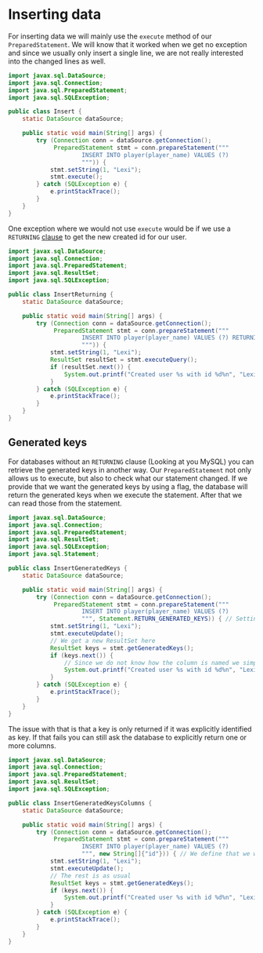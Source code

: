 # Inserting data

For inserting data we will mainly use the `execute` method of our `PreparedStatement`.
We will know that it worked when we get no exception and since we usually only insert a single line, we are not really interested into the changed lines as well.

```java
import javax.sql.DataSource;
import java.sql.Connection;
import java.sql.PreparedStatement;
import java.sql.SQLException;

public class Insert {
    static DataSource dataSource;

    public static void main(String[] args) {
        try (Connection conn = dataSource.getConnection();
             PreparedStatement stmt = conn.prepareStatement("""
                     INSERT INTO player(player_name) VALUES (?)
                     """)) {
            stmt.setString(1, "Lexi");
            stmt.execute();
        } catch (SQLException e) {
            e.printStackTrace();
        }
    }
}
```

One exception where we would not use `execute` would be if we use a `RETURNING` [clause](../02/returning.md) to get the  new created id for our user.

```java
import javax.sql.DataSource;
import java.sql.Connection;
import java.sql.PreparedStatement;
import java.sql.ResultSet;
import java.sql.SQLException;

public class InsertReturning {
    static DataSource dataSource;

    public static void main(String[] args) {
        try (Connection conn = dataSource.getConnection();
             PreparedStatement stmt = conn.prepareStatement("""
                     INSERT INTO player(player_name) VALUES (?) RETURNING id
                     """)) {
            stmt.setString(1, "Lexi");
            ResultSet resultSet = stmt.executeQuery();
            if (resultSet.next()) {
                System.out.printf("Created user %s with id %d%n", "Lexi", resultSet.getInt("id"));
            }
        } catch (SQLException e) {
            e.printStackTrace();
        }
    }
}
```

## Generated keys

For databases without an `RETURNING` clause (Looking at you MySQL) you can retrieve the generated keys in another way.
Our `PreparedStatement` not only allows us to execute, but also to check what our statement changed.
If we provide that we want the generated keys by using a flag, the database will return the generated keys when we execute the statement.
After that we can read those from the statement.

```java
import javax.sql.DataSource;
import java.sql.Connection;
import java.sql.PreparedStatement;
import java.sql.ResultSet;
import java.sql.SQLException;
import java.sql.Statement;

public class InsertGeneratedKeys {
    static DataSource dataSource;

    public static void main(String[] args) {
        try (Connection conn = dataSource.getConnection();
             PreparedStatement stmt = conn.prepareStatement("""
                     INSERT INTO player(player_name) VALUES (?)
                     """, Statement.RETURN_GENERATED_KEYS)) { // Setting this flag here is very important
            stmt.setString(1, "Lexi");
            stmt.executeUpdate();
            // We get a new ResultSet here
            ResultSet keys = stmt.getGeneratedKeys();
            if (keys.next()) {
                // Since we do not know how the column is named we simply use the first one
                System.out.printf("Created user %s with id %d%n", "Lexi", keys.getInt(1));
            }
        } catch (SQLException e) {
            e.printStackTrace();
        }
    }
}
```

The issue with that is that a key is only returned if it was explicitly identified as key.
If that fails you can still ask the database to explicitly return one or more columns.

```java
import javax.sql.DataSource;
import java.sql.Connection;
import java.sql.PreparedStatement;
import java.sql.ResultSet;
import java.sql.SQLException;

public class InsertGeneratedKeysColumns {
    static DataSource dataSource;

    public static void main(String[] args) {
        try (Connection conn = dataSource.getConnection();
             PreparedStatement stmt = conn.prepareStatement("""
                     INSERT INTO player(player_name) VALUES (?)
                     """, new String[]{"id"})) { // We define that we want to get the value of id back
            stmt.setString(1, "Lexi");
            stmt.executeUpdate();
            // The rest is as usual
            ResultSet keys = stmt.getGeneratedKeys();
            if (keys.next()) {
                System.out.printf("Created user %s with id %d%n", "Lexi", keys.getInt(1));
            }
        } catch (SQLException e) {
            e.printStackTrace();
        }
    }
}
```

